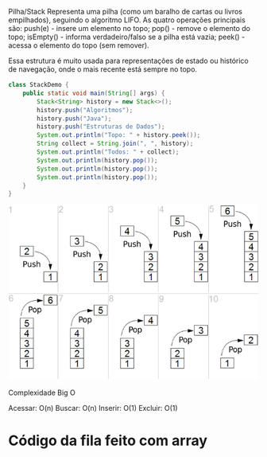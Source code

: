 Pilha/Stack Representa uma pilha (como um baralho de cartas ou livros empilhados), seguindo o algoritmo LIFO. As quatro
operações principais são: push(e) - insere um elemento no topo; pop() - remove o elemento do topo; isEmpty() - informa
verdadeiro/falso se a pilha está vazia; peek() - acessa o elemento do topo (sem remover).

Essa estrutura é muito usada para representações de estado ou histórico de navegação, onde o mais recente está sempre no
topo.

```Java
class StackDemo {
    public static void main(String[] args) {
        Stack<String> history = new Stack<>();
        history.push("Algoritmos");
        history.push("Java");
        history.push("Estruturas de Dados");
        System.out.println("Topo: " + history.peek());
        String collect = String.join(", ", history);
        System.out.println("Todos: " + collect);
        System.out.println(history.pop());
        System.out.println(history.pop());
        System.out.println(history.pop());
    }
}
```

![Pilha](Lifo_stack.png)

Complexidade Big O

Acessar: O(n)
Buscar: O(n)
Inserir: O(1)
Excluir: O(1)

# Código da fila feito com array
